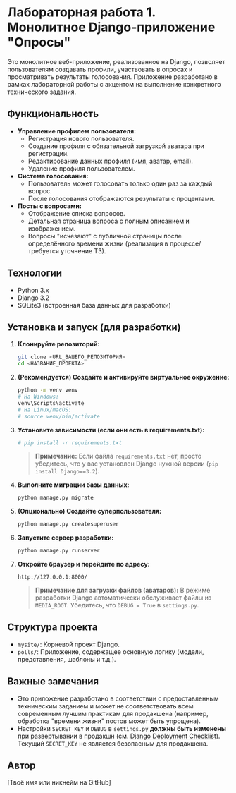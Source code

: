 # Лабораторная работа 1. Монолитное Django-приложение "Опросы"

Это монолитное веб-приложение, реализованное на Django, позволяет пользователям создавать профили, участвовать в опросах и просматривать результаты голосования. Приложение разработано в рамках лабораторной работы с акцентом на выполнение конкретного технического задания.

## Функциональность

*   **Управление профилем пользователя:**
    *   Регистрация нового пользователя.
    *   Создание профиля с обязательной загрузкой аватара при регистрации.
    *   Редактирование данных профиля (имя, аватар, email).
    *   Удаление профиля пользователем.
*   **Система голосования:**
    *   Пользователь может голосовать только один раз за каждый вопрос.
    *   После голосования отображаются результаты с процентами.
*   **Посты с вопросами:**
    *   Отображение списка вопросов.
    *   Детальная страница вопроса с полным описанием и изображением.
    *   Вопросы "исчезают" с публичной страницы после определённого времени жизни (реализация в процессе/требуется уточнение ТЗ).

## Технологии

*   Python 3.x
*   Django 3.2
*   SQLite3 (встроенная база данных для разработки)

## Установка и запуск (для разработки)

1.  **Клонируйте репозиторий:**

    ```bash
    git clone <URL_ВАШЕГО_РЕПОЗИТОРИЯ>
    cd <НАЗВАНИЕ_ПРОЕКТА>
    ```

2.  **(Рекомендуется) Создайте и активируйте виртуальное окружение:**

    ```bash
    python -m venv venv
    # На Windows:
    venv\Scripts\activate
    # На Linux/macOS:
    # source venv/bin/activate
    ```

3.  **Установите зависимости (если они есть в requirements.txt):**

    ```bash
    # pip install -r requirements.txt
    ```
    > **Примечание:** Если файла `requirements.txt` нет, просто убедитесь, что у вас установлен Django нужной версии (`pip install Django==3.2`).

4.  **Выполните миграции базы данных:**

    ```bash
    python manage.py migrate
    ```

5.  **(Опционально) Создайте суперпользователя:**

    ```bash
    python manage.py createsuperuser
    ```

6.  **Запустите сервер разработки:**

    ```bash
    python manage.py runserver
    ```

7.  **Откройте браузер и перейдите по адресу:**

    ```
    http://127.0.0.1:8000/
    ```

    > **Примечание для загрузки файлов (аватаров):** В режиме разработки Django автоматически обслуживает файлы из `MEDIA_ROOT`. Убедитесь, что `DEBUG = True` в `settings.py`.

## Структура проекта

*   `mysite/`: Корневой проект Django.
*   `polls/`: Приложение, содержащее основную логику (модели, представления, шаблоны и т.д.).

## Важные замечания

*   Это приложение разработано в соответствии с предоставленным техническим заданием и может не соответствовать всем современным лучшим практикам для продакшена (например, обработка "времени жизни" постов может быть упрощена).
*   Настройки `SECRET_KEY` и `DEBUG` в `settings.py` **должны быть изменены** при развертывании в продакшн (см. [Django Deployment Checklist](https://docs.djangoproject.com/en/3.2/howto/deployment/checklist/)). Текущий `SECRET_KEY` не является безопасным для продакшена.

## Автор

[Твоё имя или никнейм на GitHub]
